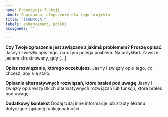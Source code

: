 ```yaml
---
name: Propozycja funkcji
about: Zaproponuj ulepszenie dla tego projektu
title: "[FUNKCJA]"
labels: enhancement, polski
assignees: ''

---
```


**Czy Twoje zgłoszenie jest związane z jakimś problemem? Proszę opisać.**
Jasny i zwięzły opis tego, na czym polega problem. Na przykład. Zawsze jestem sfrustrowany, gdy [...]

**Opisz rozwiązanie, którego oczekujesz**.
Jasny i zwięzły opis tego, co chcesz, aby się stało.

**Opisanie alternatywnych rozwiązań, które brałeś pod uwagę**
Jasny i zwięzły opis wszystkich alternatywnych rozwiązań lub funkcji, które brałeś pod uwagę.

**Dodatkowy kontekst**
Dodaj tutaj inne informacje lub zrzuty ekranu dotyczące żądanej funkcjonalności.
